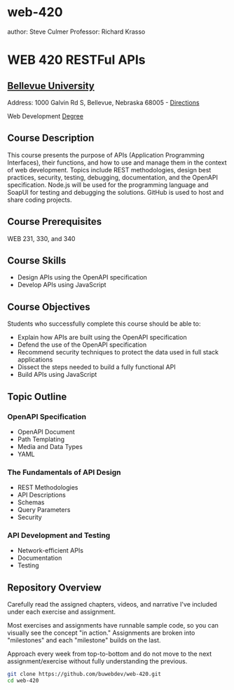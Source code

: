 # web-420
author:  Steve Culmer
Professor:  Richard Krasso


# WEB 420 RESTFul APIs
## [Bellevue University](http://bellevue.edu "Bellevue University is a private, non-profit university located in Bellevue, Nebraska, United States.")

Address: 1000 Galvin Rd S, Bellevue, Nebraska 68005 - [Directions](https://www.google.com/maps/dir/''/Bellevue+University/@41.1509562,-95.9896355,12z/data=!4m8!4m7!1m0!1m5!1m1!1s0x8793886a86ca807f:0x838e857240d175eb!2m2!1d-95.9195956!2d41.1509774 "Google maps")

Web Development [Degree](http://www.bellevue.edu/degrees/bachelor/web-development-bs/ "Designed by developers for developers.")

## Course Description
This course presents the purpose of APIs (Application Programming Interfaces), their functions, and how to use and manage them 
in the context of web development.  Topics include REST methodologies, design best practices, security, testing, debugging, 
documentation, and the OpenAPI specification.  Node.js will be used for the programming language and SoapUI for testing
and debugging the solutions.  GitHub is used to host and share coding projects. 

## Course Prerequisites
WEB 231, 330, and 340

## Course Skills
* Design APIs using the OpenAPI specification
* Develop APIs using JavaScript

## Course Objectives
Students who successfully complete this course should be able to:
* Explain how APIs are built using the OpenAPI specification
* Defend the use of the OpenAPI specification
* Recommend security techniques to protect the data used in full stack applications
* Dissect the steps needed to build a fully functional API
* Build APIs using JavaScript

## Topic Outline
### OpenAPI Specification
* OpenAPI Document
* Path Templating 
* Media and Data Types
* YAML
### The Fundamentals of API Design 
* REST Methodologies
* API Descriptions
* Schemas 
* Query Parameters 
* Security 
### API Development and Testing 
* Network-efficient APIs
* Documentation 
* Testing 

## Repository Overview

Carefully read the assigned chapters, videos, and narrative I've included under each exercise and assignment.

Most exercises and assignments have runnable sample code, so you can visually see the concept "in action."  Assignments are broken into "milestones" and each "milestone" builds on the last.

Approach every week from top-to-bottom and do not move to the next assignment/exercise without fully understanding the previous.

```bash
git clone https://github.com/buwebdev/web-420.git
cd web-420
```
